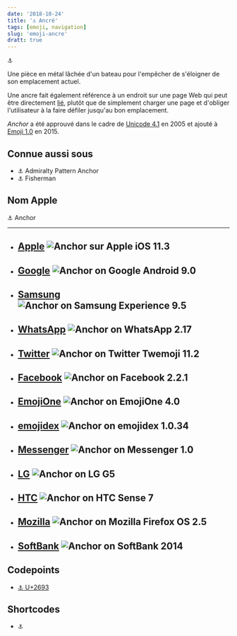 ```yaml
---
date: '2018-10-24'
title: '⚓ Ancré'
tags: [emoji, navigation]
slug: 'emoji-ancre'
dratt: true
---
```


⚓

Une pièce en métal lâchée d'un bateau pour l'empêcher de s'éloigner de son emplacement actuel.

Une ancre fait également référence à un endroit sur une page Web qui peut être directement [lié](https://emojipedia.org/link-symbol/), plutôt que de simplement charger une page et d'obliger l'utilisateur à la faire défiler jusqu'au bon emplacement.

_Anchor_ a été approuvé dans le cadre de [Unicode 4.1](https://emojipedia.org/unicode-4.1/) en 2005 et ajouté à [Emoji 1.0](https://emojipedia.org/emoji-1.0/) en 2015.


## Connue aussi sous 

  * ⚓ Admiralty Pattern Anchor
  * ⚓ Fisherman

## Nom Apple

⚓ Anchor

---
* ## [Apple](https://emojipedia.org/apple/) ![Anchor sur Apple iOS 11.3](https://emojipedia-us.s3.dualstack.us-west-1.amazonaws.com/thumbs/120/apple/129/anchor_2693.png)

* ## [Google](https://emojipedia.org/google/) ![Anchor on Google Android 9.0](https://emojipedia-us.s3.dualstack.us-west-1.amazonaws.com/thumbs/120/google/146/anchor_2693.png)

* ## [Samsung](https://emojipedia.org/samsung/) ![Anchor on Samsung Experience 9.5](https://emojipedia-us.s3.dualstack.us-west-1.amazonaws.com/thumbs/120/samsung/148/anchor_2693.png)
* ## [WhatsApp](https://emojipedia.org/whatsapp/) ![Anchor on WhatsApp 2.17](https://emojipedia-us.s3.dualstack.us-west-1.amazonaws.com/thumbs/120/whatsapp/116/anchor_2693.png)
* ## [Twitter](https://emojipedia.org/twitter/) ![Anchor on Twitter Twemoji 11.2](https://emojipedia-us.s3.dualstack.us-west-1.amazonaws.com/thumbs/120/twitter/154/anchor_2693.png)
* ## [Facebook](https://emojipedia.org/facebook/) ![Anchor on Facebook 2.2.1](https://emojipedia-us.s3.dualstack.us-west-1.amazonaws.com/thumbs/120/facebook/138/anchor_2693.png)
* ## [EmojiOne](https://emojipedia.org/emojione/) ![Anchor on EmojiOne 4.0](https://emojipedia-us.s3.dualstack.us-west-1.amazonaws.com/thumbs/120/emojione/151/anchor_2693.png)
* ## [emojidex](https://emojipedia.org/emojidex/) ![Anchor on emojidex 1.0.34](https://emojipedia-us.s3.dualstack.us-west-1.amazonaws.com/thumbs/120/emojidex/112/anchor_2693.png)
* ## [Messenger](https://emojipedia.org/messenger/) ![Anchor on Messenger 1.0](https://emojipedia-us.s3.dualstack.us-west-1.amazonaws.com/thumbs/120/facebook/65/anchor_2693.png)
* ## [LG](https://emojipedia.org/lg/) ![Anchor on LG G5](https://emojipedia-us.s3.dualstack.us-west-1.amazonaws.com/thumbs/120/lg/57/anchor_2693.png)
* ## [HTC](https://emojipedia.org/htc/) ![Anchor on HTC Sense 7](https://emojipedia-us.s3.dualstack.us-west-1.amazonaws.com/thumbs/120/htc/37/anchor_2693.png)
* ## [Mozilla](https://emojipedia.org/mozilla/) ![Anchor on Mozilla Firefox OS 2.5](https://emojipedia-us.s3.dualstack.us-west-1.amazonaws.com/thumbs/120/mozilla/36/anchor_2693.png)
* ## [SoftBank](https://emojipedia.org/softbank/) ![Anchor on SoftBank 2014](https://emojipedia-us.s3.dualstack.us-west-1.amazonaws.com/thumbs/120/softbank/145/anchor_2693.png)

## Codepoints

  * [⚓ U+2693](https://emojipedia.org/emoji/%E2%9A%93/)

## Shortcodes

  * :anchor:
  


